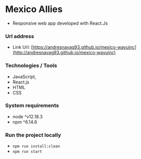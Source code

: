 # Mexico Allies

- Responsive web app developed with React.Js

### Url address

- Link Url: [https://andresnavag93.github.io/mexico-wayuinc](http://andresnavag93.github.io/mexico-wayuinc)

### Technologies / Tools

- JavaScript,
- React.js
- HTML
- CSS

### System requirements

- node ^v12.18.3
- npm ^6.14.6

### Run the project locally

- `npm run install:clean`
- `npm run start`
